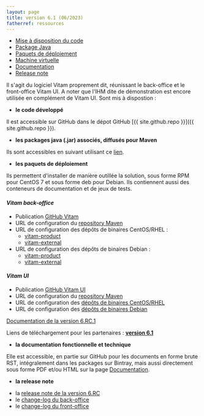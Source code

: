 ```yaml
---
layout: page
title: version 6.1 (06/2023)
fatherref: ressources
---
```

* [Mise à disposition du code](#github)
* [Package Java](#java)
* [Paquets de déploiement](#déploiement)
* [Machine virtuelle](#vm)
* [Documentation](#doc)
* [Release note](#rn)


Il s'agit du logiciel Vitam proprement dit, réunissant le back-office et le front-office Vitam UI. A noter que l'IHM dite de démonstration est encore utilisée en complément de Vitam UI. Sont mis à dispostion :

<a name="github"></a>
* **le code développé**

Il est accessible sur GitHub dans le dépot GitHub [{{ site.github.repo }}]({{ site.github.repo }}).

<a name="java"></a>
* **les packages java (.jar) associés, diffusés pour Maven**

Ils sont accessibles en suivant utilisant ce [lien](https://download.programmevitam.fr/vitam_repository/6.rc.1/mvn_repo/).

<a name="déploiement"></a>
* **les paquets de déploiement**

Ils permettent d'installer de manière outillée la solution, sous forme RPM pour CentOS 7 et sous forme deb pour Debian. Ils contiennent aussi des conteneurs de documentation et de jeux de tests.


#### *Vitam back-office*

- Publication [GitHub Vitam](https://github.com/ProgrammeVitam/vitam/tree/6.rc.1)
- URL de configuration du [repository Maven](https://download.programmevitam.fr/vitam_repository/6.rc.1/mvn_repo/) 
- URL de configuration des dépôts de binaires CentOS/RHEL :  
    - [vitam-product](https://download.programmevitam.fr/vitam_repository/6.rc.1/rpm/vitam-product/)  
    - [vitam-external](https://download.programmevitam.fr/vitam_repository/6.rc.1/rpm/vitam-external/)  
- URL de configuration des dépôts de binaires Debian :  
    - [vitam-product](https://download.programmevitam.fr/vitam_repository/6.rc.1/deb/vitam-product/ )  
    - [vitam-external](https://download.programmevitam.fr/vitam_repository/6.rc.1/deb/vitam-external/)


#### *Vitam UI*

- Publication [GitHub Vitam UI](https://github.com/ProgrammeVitam/vitam-ui/tree/6.rc.1)
- URL de configuration du [repository Maven](https://download.programmevitam.fr/vitamui/6.rc.1/mvn_repo/)
- URL de configuration des [dépôts de binaires CentOS/RHEL](https://download.programmevitam.fr/vitamui/6.rc.1/rpm/)
- URL de configuration des [dépôts de binaires Debian](https://download.programmevitam.fr/vitamui/6.rc.1/deb/)


[Documentation de la version 6.RC.1](https://www.programmevitam.fr/pages/documentation/)

Liens de téléchargement pour les partenaires :  [**version 6.1**](https://support.programmevitam.fr/releases/6.rc.1/index.html)

<a name="doc"></a>  
* **la documentation fonctionnelle et technique**

Elle est accessible, en partie  sur GitHub pour les documents en forme brute RST, intégralement dans les packages sur Bintray, mais aussi directement sous forme PDF et/ou HTML sur la page [Documentation](/pages/documentation).

<a name="rn"></a>  
* **la release note**

- la [release note de la version 6.RC](/ressources/RefCourant/Release_notes_6.RC_vdef.pdf)
- le [change-log du back-office](https://github.com/ProgrammeVitam/vitam/releases/download/6.rc.1/changelog_vitam.6.rc.1.pdf)
- le [change-log du front-office](https://github.com/ProgrammeVitam/vitam-ui/releases/download/6.rc.1/changelog_vitamui.6.rc.1.pdf)